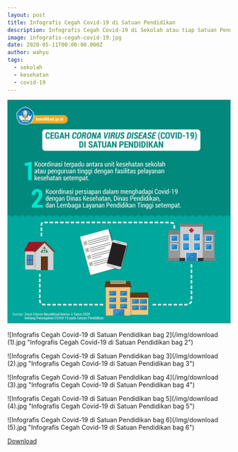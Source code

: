 ```yaml
---
layout: post
title: Infografis Cegah Covid-19 di Satuan Pendidikan
description: Infografis Cegah Covid-19 di Sekolah atau tiap Satuan Pendidikan
image: infografis-cegah-covid-19.jpg
date: 2020-05-11T00:00:00.000Z
author: wahyu
tags:
  - sekolah
  - kesehatan
  - covid-19
---
```

![Infografis Cegah Covid-19 di Satuan Pendidikan](/img/infografis-cegah-covid-19.jpg "Infografis Cegah Covid-19 di Satuan Pendidikan")

![Infografis Cegah Covid-19 di Satuan Pendidikan bag 2](/img/download (1).jpg "Infografis Cegah Covid-19 di Satuan Pendidikan bag 2")

![Infografis Cegah Covid-19 di Satuan Pendidikan bag 3](/img/download (2).jpg "Infografis Cegah Covid-19 di Satuan Pendidikan bag 3")

![Infografis Cegah Covid-19 di Satuan Pendidikan bag 4](/img/download (3).jpg "Infografis Cegah Covid-19 di Satuan Pendidikan bag 4")

![Infografis Cegah Covid-19 di Satuan Pendidikan bag 5](/img/download (4).jpg "Infografis Cegah Covid-19 di Satuan Pendidikan bag 5")

![Infografis Cegah Covid-19 di Satuan Pendidikan bag 6](/img/download (5).jpg "Infografis Cegah Covid-19 di Satuan Pendidikan bag 6")

<p>
<a class="button download" href="/img/SE Corona SatPend.pdf">Download</a>
  </p>